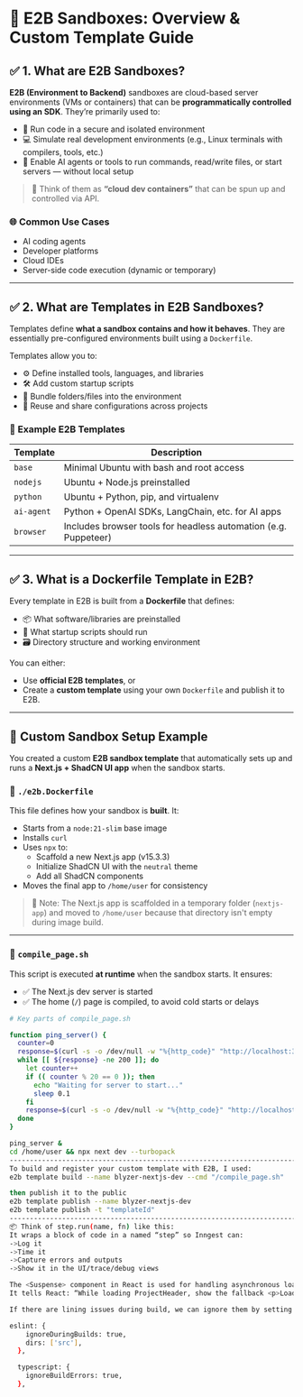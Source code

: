 # 🚀 E2B Sandboxes: Overview & Custom Template Guide

## ✅ 1. What are E2B Sandboxes?

**E2B (Environment to Backend)** sandboxes are cloud-based server environments (VMs or containers) that can be **programmatically controlled using an SDK**. They’re primarily used to:

- 🔐 Run code in a secure and isolated environment
- 💻 Simulate real development environments (e.g., Linux terminals with compilers, tools, etc.)
- 🤖 Enable AI agents or tools to run commands, read/write files, or start servers — without local setup

> 🧠 Think of them as **“cloud dev containers”** that can be spun up and controlled via API.

### 🌐 Common Use Cases
- AI coding agents  
- Developer platforms  
- Cloud IDEs  
- Server-side code execution (dynamic or temporary)

---

## ✅ 2. What are Templates in E2B Sandboxes?

Templates define **what a sandbox contains and how it behaves**. They are essentially pre-configured environments built using a `Dockerfile`.

Templates allow you to:

- ⚙️ Define installed tools, languages, and libraries
- 🛠 Add custom startup scripts
- 📂 Bundle folders/files into the environment
- 🔁 Reuse and share configurations across projects

### 🧩 Example E2B Templates

| Template     | Description                                             |
|--------------|---------------------------------------------------------|
| `base`       | Minimal Ubuntu with bash and root access                |
| `nodejs`     | Ubuntu + Node.js preinstalled                           |
| `python`     | Ubuntu + Python, pip, and virtualenv                    |
| `ai-agent`   | Python + OpenAI SDKs, LangChain, etc. for AI apps       |
| `browser`    | Includes browser tools for headless automation (e.g. Puppeteer) |

---

## ✅ 3. What is a Dockerfile Template in E2B?

Every template in E2B is built from a **Dockerfile** that defines:

- 📦 What software/libraries are preinstalled
- 🔧 What startup scripts should run
- 🗃 Directory structure and working environment

You can either:

- Use **official E2B templates**, or
- Create a **custom template** using your own `Dockerfile` and publish it to E2B.

---

## 🔨 Custom Sandbox Setup Example

You created a custom **E2B sandbox template** that automatically sets up and runs a **Next.js + ShadCN UI app** when the sandbox starts.

### 🔧 `./e2b.Dockerfile`

This file defines how your sandbox is **built**. It:

- Starts from a `node:21-slim` base image
- Installs `curl`
- Uses `npx` to:
  - Scaffold a new Next.js app (v15.3.3)
  - Initialize ShadCN UI with the `neutral` theme
  - Add all ShadCN components
- Moves the final app to `/home/user` for consistency

> 📁 Note: The Next.js app is scaffolded in a temporary folder (`nextjs-app`) and moved to `/home/user` because that directory isn't empty during image build.

---

### 📝 `compile_page.sh`

This script is executed **at runtime** when the sandbox starts. It ensures:

- ✅ The Next.js dev server is started
- ✅ The home (`/`) page is compiled, to avoid cold starts or delays

```bash
# Key parts of compile_page.sh

function ping_server() {
  counter=0
  response=$(curl -s -o /dev/null -w "%{http_code}" "http://localhost:3000")
  while [[ ${response} -ne 200 ]]; do
    let counter++
    if (( counter % 20 == 0 )); then
      echo "Waiting for server to start..."
      sleep 0.1
    fi
    response=$(curl -s -o /dev/null -w "%{http_code}" "http://localhost:3000")
  done
}

ping_server &
cd /home/user && npx next dev --turbopack
---------------------------------------------------------------------------------
To build and register your custom template with E2B, I used:
e2b template build --name blyzer-nextjs-dev --cmd "/compile_page.sh"

then publish it to the public
e2b template publish --name blyzer-nextjs-dev
e2b template publish -t "templateId"
---------------------------------------------------------------------------------
📦 Think of step.run(name, fn) like this:
It wraps a block of code in a named “step” so Inngest can:
->Log it
->Time it
->Capture errors and outputs
->Show it in the UI/trace/debug views

The <Suspense> component in React is used for handling asynchronous loading of components — especially code-split components, data fetching, or lazy loading.
It tells React: “While loading ProjectHeader, show the fallback <p>Loading.....</p>.”

If there are lining issues during build, we can ignore them by setting the following in next.config.ts:

eslint: {
    ignoreDuringBuilds: true,
    dirs: ['src'],
  },

  typescript: {
    ignoreBuildErrors: true,
  },  